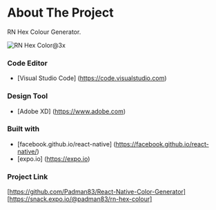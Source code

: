 # About The Project 

RN Hex Colour Generator.

![RN Hex Color@3x](https://user-images.githubusercontent.com/45048950/67622727-7d4fd700-f84f-11e9-8bcc-90ec65727041.png)


### Code Editor

* [Visual Studio Code] (https://code.visualstudio.com)

### Design Tool

* [Adobe XD] (https://www.adobe.com)

### Built with

* [facebook.github.io/react-native] (https://facebook.github.io/react-native/)
* [expo.io] (https://expo.io)


### Project Link
 
[https://github.com/Padman83/React-Native-Color-Generator]
[https://snack.expo.io/@padman83/rn-hex-colour]
